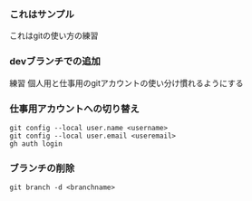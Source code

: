 ### これはサンプル

これはgitの使い方の練習

### devブランチでの追加

練習
個人用と仕事用のgitアカウントの使い分け慣れるようにする

### 仕事用アカウントへの切り替え

```
git config --local user.name <username>
git config --local user.email <useremail>
gh auth login
```

### ブランチの削除

```
git branch -d <branchname>
```
